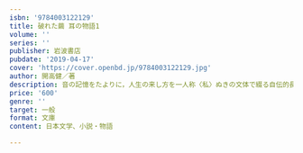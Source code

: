 ```yaml
---
isbn: '9784003122129'
title: 破れた繭 耳の物語1
volume: ''
series: ''
publisher: 岩波書店
pubdate: '2019-04-17'
cover: 'https://cover.openbd.jp/9784003122129.jpg'
author: 開高健／著
description: 音の記憶をたよりに，人生の来し方を一人称〈私〉ぬきの文体で綴る自伝的長篇『耳の物語』二部作の前篇．
price: '600'
genre: ''
target: 一般
format: 文庫
content: 日本文学、小説・物語

---
```

